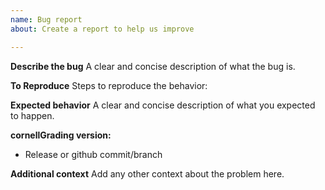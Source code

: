 ```yaml
---
name: Bug report
about: Create a report to help us improve

---
```


**Describe the bug**
A clear and concise description of what the bug is.

**To Reproduce**
Steps to reproduce the behavior:

**Expected behavior**
A clear and concise description of what you expected to happen.

**cornellGrading version:**
 - Release or github commit/branch

**Additional context**
Add any other context about the problem here.
